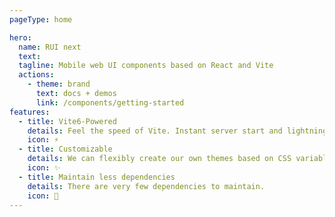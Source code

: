 ```yaml
---
pageType: home

hero:
  name: RUI next
  text:
  tagline: Mobile web UI components based on React and Vite
  actions:
    - theme: brand
      text: docs + demos
      link: /components/getting-started
features:
  - title: Vite6-Powered
    details: Feel the speed of Vite. Instant server start and lightning fast HMR that stays fast regardless of the app size.
    icon: ⚡️
  - title: Customizable
    details: We can flexibly create our own themes based on CSS variables.
    icon: ✨
  - title: Maintain less dependencies
    details: There are very few dependencies to maintain.
    icon: 📘
---
```

